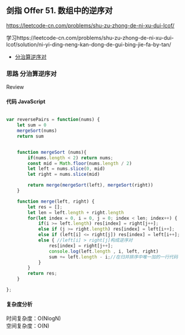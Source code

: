 ## 剑指 Offer 51. 数组中的逆序对

https://leetcode-cn.com/problems/shu-zu-zhong-de-ni-xu-dui-lcof/

学习https://leetcode-cn.com/problems/shu-zu-zhong-de-ni-xu-dui-lcof/solution/ni-yi-ding-neng-kan-dong-de-gui-bing-jie-fa-by-tan/

- [分治算逆序对](#思路-分治算逆序对)

### 思路 分治算逆序对

Review

#### 代码 JavaScript

```JavaScript

var reversePairs = function(nums) {
    let sum = 0
    mergeSort(nums)
    return sum


    function mergeSort (nums){
        if(nums.length < 2) return nums;
        const mid = Math.floor(nums.length / 2)
        let left = nums.slice(0, mid)
        let right = nums.slice(mid)

        return merge(mergeSort(left), mergeSort(right))
    }

    function merge(left, right) {
        let res = [];
        let len = left.length + right.length
        for(let index = 0, i = 0, j = 0; index < len; index++) {
            if(i >= left.length) res[index] = right[j++];
            else if (j >= right.length) res[index] = left[i++];
            else if (left[i] <= right[j]) res[index] = left[i++];
            else { //left[i] > right[j]构成逆序对
                res[index] = right[j++];
                console.log(left.length , i, left, right)
                sum += left.length - i;//在归并排序中唯一加的一行代码
            }
        }
        return res;
    }

};
```

#### 复杂度分析

时间复杂度：O(NlogN) </br>
空间复杂度：O(N)
